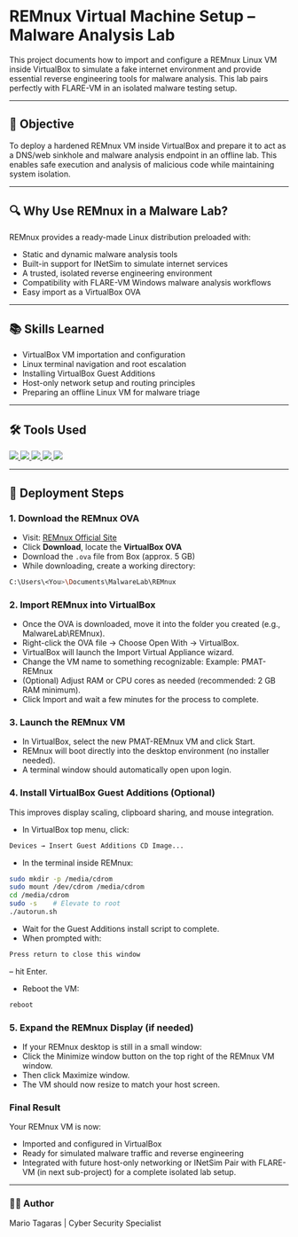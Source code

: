 # REMnux Virtual Machine Setup – Malware Analysis Lab  
This project documents how to import and configure a REMnux Linux VM inside VirtualBox to simulate a fake internet environment and provide essential reverse engineering tools for malware analysis. This lab pairs perfectly with FLARE-VM in an isolated malware testing setup.

---

## 🎯 Objective  
To deploy a hardened REMnux VM inside VirtualBox and prepare it to act as a DNS/web sinkhole and malware analysis endpoint in an offline lab. This enables safe execution and analysis of malicious code while maintaining system isolation.

---

## 🔍 Why Use REMnux in a Malware Lab?  
REMnux provides a ready-made Linux distribution preloaded with:
- Static and dynamic malware analysis tools  
- Built-in support for INetSim to simulate internet services  
- A trusted, isolated reverse engineering environment  
- Compatibility with FLARE-VM Windows malware analysis workflows  
- Easy import as a VirtualBox OVA

---

## 📚 Skills Learned  
- VirtualBox VM importation and configuration  
- Linux terminal navigation and root escalation  
- Installing VirtualBox Guest Additions  
- Host-only network setup and routing principles  
- Preparing an offline Linux VM for malware triage  

---

## 🛠️ Tools Used
<div>
  <a href="https://www.virtualbox.org/" target="_blank">
    <img src="https://img.shields.io/badge/-VirtualBox-183A61?style=for-the-badge&logo=VirtualBox&logoColor=white"/>
  </a>
  <a href="https://remnux.org/" target="_blank">
    <img src="https://img.shields.io/badge/-REMnux-AA0000?style=for-the-badge&logo=Linux&logoColor=white"/>
  </a>
  <a href="https://www.inetsim.org/" target="_blank">
    <img src="https://img.shields.io/badge/-INetSim-darkblue?style=for-the-badge"/>
  </a>
  <a href="https://ubuntu.com/" target="_blank">
    <img src="https://img.shields.io/badge/-Ubuntu-E95420?style=for-the-badge&logo=Ubuntu&logoColor=white"/>
  </a>
  <a href="https://man7.org/linux/man-pages/man1/bash.1.html" target="_blank">
    <img src="https://img.shields.io/badge/-Linux Terminal-black?style=for-the-badge"/>
  </a>
</div>


---

## 📝 Deployment Steps  

### 1. Download the REMnux OVA  
- Visit: [REMnux Official Site](https://remnux.org)  
- Click **Download**, locate the **VirtualBox OVA**  
- Download the `.ova` file from Box (approx. 5 GB)  
- While downloading, create a working directory:
```bash
C:\Users\<You>\Documents\MalwareLab\REMnux
```

### 2. Import REMnux into VirtualBox
- Once the OVA is downloaded, move it into the folder you created (e.g., MalwareLab\REMnux).
- Right-click the OVA file → Choose Open With → VirtualBox.
- VirtualBox will launch the Import Virtual Appliance wizard.
- Change the VM name to something recognizable:
Example: PMAT-REMnux
- (Optional) Adjust RAM or CPU cores as needed (recommended: 2 GB RAM minimum).
- Click Import and wait a few minutes for the process to complete.

### 3. Launch the REMnux VM
- In VirtualBox, select the new PMAT-REMnux VM and click Start.
- REMnux will boot directly into the desktop environment (no installer needed).
- A terminal window should automatically open upon login.

### 4. Install VirtualBox Guest Additions (Optional)
This improves display scaling, clipboard sharing, and mouse integration.
- In VirtualBox top menu, click:
```bash
Devices → Insert Guest Additions CD Image...
```
- In the terminal inside REMnux:
```bash
sudo mkdir -p /media/cdrom
sudo mount /dev/cdrom /media/cdrom
cd /media/cdrom
sudo -s    # Elevate to root
./autorun.sh
```
- Wait for the Guest Additions install script to complete.
- When prompted with:
```bash
Press return to close this window
```
– hit Enter.
- Reboot the VM:
```bash
reboot
```

### 5. Expand the REMnux Display (if needed)
- If your REMnux desktop is still in a small window:
- Click the Minimize window button on the top right of the REMnux VM window.
- Then click Maximize window.
- The VM should now resize to match your host screen.

### Final Result
Your REMnux VM is now:
- Imported and configured in VirtualBox
- Ready for simulated malware traffic and reverse engineering
- Integrated with future host-only networking or INetSim
Pair with FLARE-VM (in next sub-project) for a complete isolated lab setup.

---

### 👨‍💻 Author
Mario Tagaras | Cyber Security Specialist



